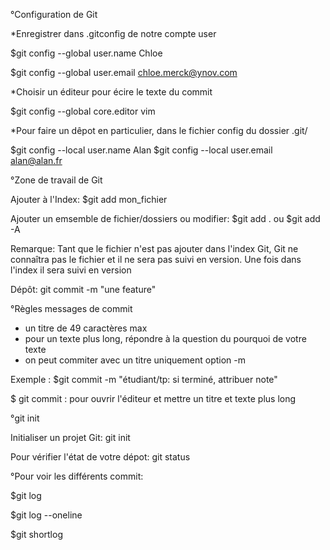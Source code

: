 °Configuration de Git

*Enregistrer dans .gitconfig de notre compte user

$git config --global user.name Chloe

$git config --global user.email chloe.merck@ynov.com

*Choisir un éditeur pour écire le texte du commit

$git config --global core.editor vim

*Pour faire un dêpot en particulier, dans le fichier config du dossier .git/

$git config --local user.name Alan
$git config --local user.email alan@alan.fr



°Zone de travail de Git

Ajouter à l'Index: $git add mon_fichier

Ajouter un emsemble de fichier/dossiers ou modifier: $git add . ou $git add -A



Remarque: Tant que le fichier n'est pas ajouter dans l'index Git, Git ne connaîtra pas le fichier et il ne sera pas suivi en version. Une fois dans l'index il sera suivi en version


Dépôt: git commit -m "une feature"

°Règles messages de commit

- un titre de 49 caractères max
- pour un texte plus long, répondre à la question du pourquoi de votre texte
- on peut commiter avec un titre uniquement option -m

Exemple : $git commit -m "étudiant/tp: si terminé, attribuer note"

$ git commit : pour ouvrir l'éditeur et mettre un titre et texte plus long



°git init

Initialiser un projet Git: git init

Pour vérifier l'état de votre dépot: git status


°Pour voir les différents commit:

$git log

$git log --oneline

$git shortlog
